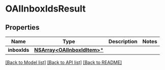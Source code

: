 # OAIInboxIdsResult

## Properties
Name | Type | Description | Notes
------------ | ------------- | ------------- | -------------
**inboxIds** | [**NSArray&lt;OAIInboxIdItem&gt;***](OAIInboxIdItem) |  | 

[[Back to Model list]](../README#documentation-for-models) [[Back to API list]](../README#documentation-for-api-endpoints) [[Back to README]](../README)



